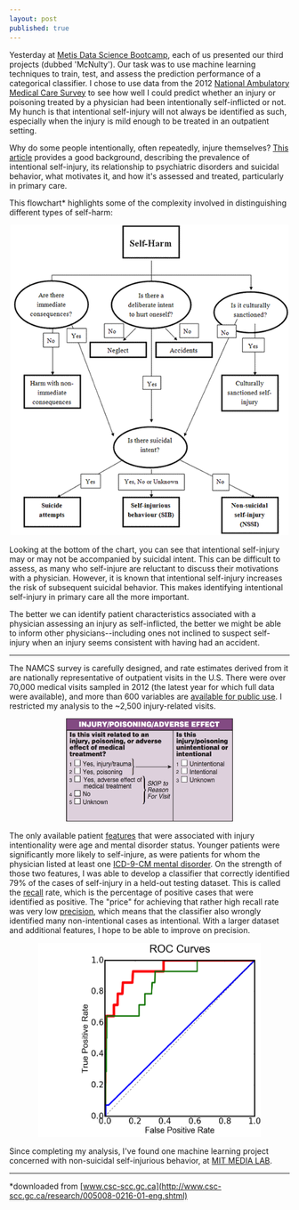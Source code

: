 ```yaml
---
layout: post
published: true
---
```


<style type="text/css">

.box
{
  border-width: 2px;
  border-color: #000000;
  border-style: solid;
  padding:1px;
  margin-left: auto;
  margin-right: auto;
}

.center-text
{
  text-align:center;
  margin-left: auto;
  margin-right: auto;
  width: 200;
}

.smallpic1
{
  height: 20px;
  width: 20px;
  margin-left: auto;
  margin-right: auto;
}

.medpic1
{
  height: 200px;
  margin-left: auto;
  margin-right: auto;
}

.center {
  display: inline-block;
  text-align: center;
  width: 100px;
}

.centerImage
{
text-align:center;
display:block;
}

</style>




Yesterday at [Metis Data Science Bootcamp](http://www.thisismetis.com/data-science-bootcamps), each of us presented our third projects (dubbed 'McNulty'). Our task was to use machine learning techniques to train, test, and assess the prediction performance of a categorical classifier. I chose to use data from the 2012 [National Ambulatory Medical Care Survey](http://www.cdc.gov/nchs/ahcd/index.htm) to see how well I could predict whether an injury or poisoning treated by a physician had been intentionally self-inflicted or not. My hunch is that intentional self-injury will not always be identified as such, especially when the injury is mild enough to be treated in an outpatient setting. 

Why do some people intentionally, often repeatedly, injure themselves? [This article](240.full.pdf) provides a good background, describing the prevalence of intentional self-injury, its relationship to psychiatric disorders and suicidal behavior, what motivates it, and how it's assessed and treated, particularly in primary care. 

This flowchart* highlights some of the complexity involved in distinguishing different types of self-harm: 

<center><img src="../images/self-harm/005008-0216-01-eng_clip_image006.gif" alt="" width="500"></center>

Looking at the bottom of the chart, you can see that intentional self-injury may or may not be accompanied by suicidal intent. This can be difficult to assess, as many who self-injure are reluctant to discuss their motivations with a physician. However, it is known that intentional self-injury increases the risk of subsequent suicidal behavior. This makes identifying intentional self-injury in primary care all the more important.

The better we can identify patient characteristics associated with a physician assessing an injury as self-inflicted, the better we might be able to inform other physicians--including ones not inclined to suspect self-injury when an injury seems consistent with having had an accident. 

***

The NAMCS survey is carefully designed, and rate estimates derived from it are nationally representative of outpatient visits in the U.S. There were over 70,000 medical visits sampled in 2012 (the latest year for which full data were available), and more than 600 variables are [available for public use](http://www.cdc.gov/nchs/ahcd/ahcd_questionnaires.htm). I restricted my analysis to the ~2,500 injury-related visits. 

<center><img src="../images/self-harm/injury_question.png" alt="" width="300"></center>

The only available patient [features](https://en.wikipedia.org/wiki/Feature_(machine_learning)) that were associated with injury intentionality were age and mental disorder status. Younger patients were significantly more likely to self-injure, as were patients for whom the physician listed at least one [ICD-9-CM mental disorder](https://en.wikipedia.org/wiki/List_of_ICD-9_codes_290%E2%80%93319:_mental_disorders). On the strength of those two features, I was able to develop a classifier that correctly identified 79% of the cases of self-injury in a held-out testing dataset. This is called the [recall](https://en.wikipedia.org/wiki/Precision_and_recall#Recall) rate, which is the percentage of positive cases that were identified as positive. The "price" for achieving that rather high recall rate was very low [precision](https://en.wikipedia.org/wiki/Precision_and_recall#Precision), which means that the classifier also wrongly identified many non-intentional cases as intentional. With a larger dataset and additional features, I hope to be able to improve on precision. 

<center><img src="../images/self-harm/poc.png" alt="" width="400"></center>

Since completing my analysis, I've found one machine learning project concerned with non-suicidal self-injurious behavior, at [MIT MEDIA LAB](https://www.media.mit.edu/research/groups/1447/valinor-mathematical-models-understand-and-predict-self-harm
). 


***

*downloaded from  [www.csc-scc.gc.ca](http://www.csc-scc.gc.ca/research/005008-0216-01-eng.shtml) 









